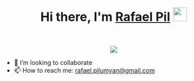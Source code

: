 <h1 align="center">Hi there, I'm <a href="https://www.blackcater.win/" target="_blank">Rafael Pil</a> <img
src="https://github.com/blackcater/blackcater/raw/main/images/Hi.gif" height="32" /></h1>

<br />

<p align="center">
  <a href="https://github.com/DenverCoder1/readme-typing-svg">
    <img src="https://readme-typing-svg.demolab.com/?font=Fira+Code&pause=1000&width=435&lines=Full+Stack+Developer" />
  </a>
</p>

- 👀 I’m looking to collaborate
- 📫 How to reach me: rafael.pilumyan@gmail.com
